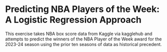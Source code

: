 # Predicting NBA Players of the Week: A Logistic Regression Approach
This exercise takes NBA box score data from Kaggle via kagglehub and attempts to predict the winners of the NBA Player of the Week award for the 2023-24 season using the prior ten seasons of data as historical precedent. 
